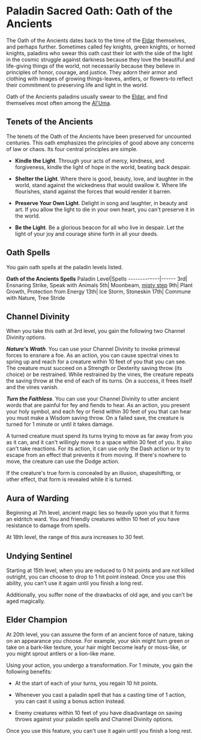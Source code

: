 # Paladin Sacred Oath: Oath of the Ancients
The Oath of the Ancients dates back to the time of the [Eldar](../../History/Eldar.md) themselves, and perhaps further. Sometimes called fey knights, green knights, or horned knights, paladins who swear this oath cast their lot with the side of the light in the cosmic struggle against darkness because they love the beautiful and life-giving things of the world, not necessarily because they believe in principles of honor, courage, and justice. They adorn their armor and clothing with images of growing things-leaves, antlers, or flowers-to reflect their commitment to preserving life and light in the world.

Oath of the Ancients paladins usually swear to the [Eldar](../../History/Eldar.md), and find themselves most often among the [Al'Uma](../../Religions/AlUma.md).

## Tenets of the Ancients
The tenets of the Oath of the Ancients have been preserved for uncounted centuries. This oath emphasizes the principles of good above any concerns of law or chaos. Its four central principles are simple.

* **Kindle the Light**. Through your acts of mercy, kindness, and forgiveness, kindle the light of hope in the world, beating back despair.

* **Shelter the Light**. Where there is good, beauty, love, and laughter in the world, stand against the wickedness that would swallow it. Where life flourishes, stand against the forces that would render it barren.

* **Preserve Your Own Light**. Delight in song and laughter, in beauty and art. If you allow the light to die in your own heart, you can't preserve it in the world.

* **Be the Light**. Be a glorious beacon for all who live in despair. Let the light of your joy and courage shine forth in all your deeds.

## Oath Spells
You gain oath spells at the paladin levels listed.

**Oath of the Ancients Spells**
Paladin Level|Spells
-------------|------
3rd|	Ensnaring Strike, Speak with Animals
5th|	Moonbeam, [misty step](https://www.dndbeyond.com/spells/misty-step)
9th|	Plant Growth, Protection from Energy
13th|	Ice Storm, Stoneskin
17th|	Commune with Nature, Tree Stride

## Channel Divinity
When you take this oath at 3rd level, you gain the following two Channel Divinity options.

***Nature's Wrath***. You can use your Channel Divinity to invoke primeval forces to ensnare a foe. As an action, you can cause spectral vines to spring up and reach for a creature within 10 feet of you that you can see. The creature must succeed on a Strength or Dexterity saving throw (its choice) or be restrained. While restrained by the vines, the creature repeats the saving throw at the end of each of its turns. On a success, it frees itself and the vines vanish.

***Turn the Faithless***. You can use your Channel Divinity to utter ancient words that are painful for fey and fiends to hear. As an action, you present your holy symbol, and each fey or fiend within 30 feet of you that can hear you must make a Wisdom saving throw. On a failed save, the creature is turned for 1 minute or until it takes damage.

A turned creature must spend its turns trying to move as far away from you as it can, and it can't willingly move to a space within 30 feet of you. It also can't take reactions. For its action, it can use only the Dash action or try to escape from an effect that prevents it from moving. If there's nowhere to move, the creature can use the Dodge action.

If the creature's true form is concealed by an illusion, shapeshifting, or other effect, that form is revealed while it is turned.

## Aura of Warding
Beginning at 7th level, ancient magic lies so heavily upon you that it forms an eldritch ward. You and friendly creatures within 10 feet of you have resistance to damage from spells.

At 18th level, the range of this aura increases to 30 feet.

## Undying Sentinel
Starting at 15th level, when you are reduced to 0 hit points and are not killed outright, you can choose to drop to 1 hit point instead. Once you use this ability, you can't use it again until you finish a long rest.

Additionally, you suffer none of the drawbacks of old age, and you can't be aged magically.

## Elder Champion
At 20th level, you can assume the form of an ancient force of nature, taking on an appearance you choose. For example, your skin might turn green or take on a bark-like texture, your hair might become leafy or moss-like, or you might sprout antlers or a lion-like mane.

Using your action, you undergo a transformation. For 1 minute, you gain the following benefits:

* At the start of each of your turns, you regain 10 hit points.

* Whenever you cast a paladin spell that has a casting time of 1 action, you can cast it using a bonus action instead.

* Enemy creatures within 10 feet of you have disadvantage on saving throws against your paladin spells and Channel Divinity options.

Once you use this feature, you can't use it again until you finish a long rest.
